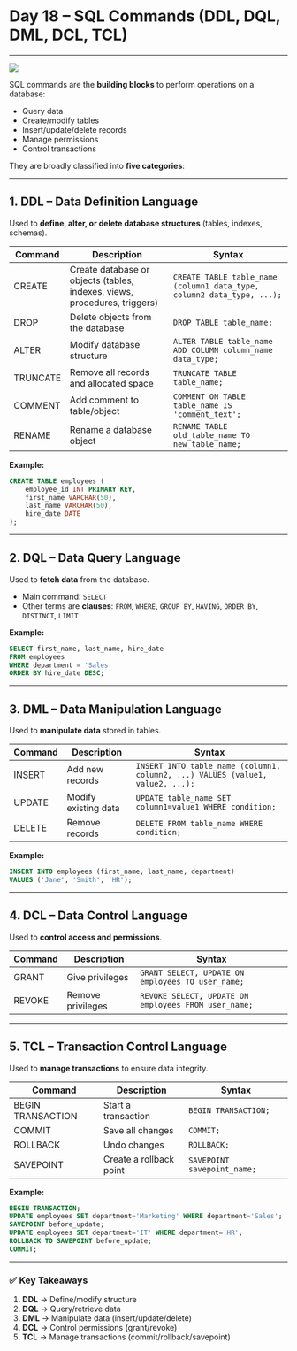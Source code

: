# **Day 18 – SQL Commands (DDL, DQL, DML, DCL, TCL)**

---

![](https://media.geeksforgeeks.org/wp-content/uploads/20250823151715831016/sql_commands.webp)


SQL commands are the **building blocks** to perform operations on a database:

* Query data
* Create/modify tables
* Insert/update/delete records
* Manage permissions
* Control transactions

They are broadly classified into **five categories**:

---

## **1. DDL – Data Definition Language**

Used to **define, alter, or delete database structures** (tables, indexes, schemas).

| Command  | Description                                                               | Syntax                                                                 |
| -------- | ------------------------------------------------------------------------- | ---------------------------------------------------------------------- |
| CREATE   | Create database or objects (tables, indexes, views, procedures, triggers) | `CREATE TABLE table_name (column1 data_type, column2 data_type, ...);` |
| DROP     | Delete objects from the database                                          | `DROP TABLE table_name;`                                               |
| ALTER    | Modify database structure                                                 | `ALTER TABLE table_name ADD COLUMN column_name data_type;`             |
| TRUNCATE | Remove all records and allocated space                                    | `TRUNCATE TABLE table_name;`                                           |
| COMMENT  | Add comment to table/object                                               | `COMMENT ON TABLE table_name IS 'comment_text';`                       |
| RENAME   | Rename a database object                                                  | `RENAME TABLE old_table_name TO new_table_name;`                       |

**Example:**

```sql
CREATE TABLE employees (
    employee_id INT PRIMARY KEY,
    first_name VARCHAR(50),
    last_name VARCHAR(50),
    hire_date DATE
);
```

---

## **2. DQL – Data Query Language**

Used to **fetch data** from the database.

* Main command: `SELECT`
* Other terms are **clauses**: `FROM`, `WHERE`, `GROUP BY`, `HAVING`, `ORDER BY`, `DISTINCT`, `LIMIT`

**Example:**

```sql
SELECT first_name, last_name, hire_date
FROM employees
WHERE department = 'Sales'
ORDER BY hire_date DESC;
```

---

## **3. DML – Data Manipulation Language**

Used to **manipulate data** stored in tables.

| Command | Description          | Syntax                                                                         |
| ------- | -------------------- | ------------------------------------------------------------------------------ |
| INSERT  | Add new records      | `INSERT INTO table_name (column1, column2, ...) VALUES (value1, value2, ...);` |
| UPDATE  | Modify existing data | `UPDATE table_name SET column1=value1 WHERE condition;`                        |
| DELETE  | Remove records       | `DELETE FROM table_name WHERE condition;`                                      |

**Example:**

```sql
INSERT INTO employees (first_name, last_name, department)
VALUES ('Jane', 'Smith', 'HR');
```

---

## **4. DCL – Data Control Language**

Used to **control access and permissions**.

| Command | Description       | Syntax                                               |
| ------- | ----------------- | ---------------------------------------------------- |
| GRANT   | Give privileges   | `GRANT SELECT, UPDATE ON employees TO user_name;`    |
| REVOKE  | Remove privileges | `REVOKE SELECT, UPDATE ON employees FROM user_name;` |

---

## **5. TCL – Transaction Control Language**

Used to **manage transactions** to ensure data integrity.

| Command           | Description             | Syntax                      |
| ----------------- | ----------------------- | --------------------------- |
| BEGIN TRANSACTION | Start a transaction     | `BEGIN TRANSACTION;`        |
| COMMIT            | Save all changes        | `COMMIT;`                   |
| ROLLBACK          | Undo changes            | `ROLLBACK;`                 |
| SAVEPOINT         | Create a rollback point | `SAVEPOINT savepoint_name;` |

**Example:**

```sql
BEGIN TRANSACTION;
UPDATE employees SET department='Marketing' WHERE department='Sales';
SAVEPOINT before_update;
UPDATE employees SET department='IT' WHERE department='HR';
ROLLBACK TO SAVEPOINT before_update;
COMMIT;
```

---

### ✅ **Key Takeaways**

1. **DDL** → Define/modify structure
2. **DQL** → Query/retrieve data
3. **DML** → Manipulate data (insert/update/delete)
4. **DCL** → Control permissions (grant/revoke)
5. **TCL** → Manage transactions (commit/rollback/savepoint)
